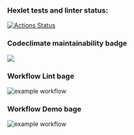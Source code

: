 ### Hexlet tests and linter status:
[![Actions Status](https://github.com/AntipovSergey/frontend-project-lvl1/workflows/hexlet-check/badge.svg)](https://github.com/AntipovSergey/frontend-project-lvl1/actions)

### Codeclimate maintainability badge
<a href="https://codeclimate.com/github/codeclimate/codeclimate/maintainability"><img src="https://api.codeclimate.com/v1/badges/a99a88d28ad37a79dbf6/maintainability" /></a>

### Workflow Lint bage
![example workflow](https://github.com/AntipovSergey/frontend-project-lvl1/actions/workflows/github-actions-lint.yml/badge.svg)

### Workflow Demo bage
![example workflow](https://github.com/AntipovSergey/frontend-project-lvl1/actions/workflows/github-actions-demo.yml/badge.svg)